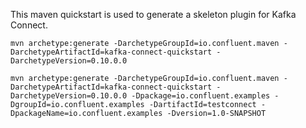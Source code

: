 This maven quickstart is used to generate a skeleton plugin for Kafka Connect. 

```
mvn archetype:generate -DarchetypeGroupId=io.confluent.maven -DarchetypeArtifactId=kafka-connect-quickstart -DarchetypeVersion=0.10.0.0 
```

```
mvn archetype:generate -DarchetypeGroupId=io.confluent.maven -DarchetypeArtifactId=kafka-connect-quickstart -DarchetypeVersion=0.10.0.0 -Dpackage=io.confluent.examples -DgroupId=io.confluent.examples -DartifactId=testconnect -DpackageName=io.confluent.examples -Dversion=1.0-SNAPSHOT
```
